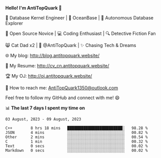
**Hello! I'm AntiTopQuark 👋**

🔧 Database Kernel Engineer | 🌊 OceanBase | 🤖 Autonomous Database Explorer

🌱 Open Source Novice | 💻 Coding Enthusiast | 🔍 Detective Fiction Fan

😸 Cat Dad x2 | 🎉 @AntiTopQuark | ✨ Chasing Tech & Dreams

🌐 My blog: http://blog.antitopquark.website/

📄 My Resume: http://cv_cn.antitopquark.website/

🏆 My OJ: http://oj.antitopquark.website/

📧 How to reach me: AntiTopQuark1350@outlook.com

Feel free to follow my GitHub and connect with me! 😄

📊 **The last 7 days I spent my time on** 

<!--START_SECTION:waka-->
```text
03 August, 2023 - 09 August, 2023

C++        8 hrs 18 mins   ████████████████████████░   98.28 % 
JSON       4 mins          ░░░░░░░░░░░░░░░░░░░░░░░░░   00.82 % 
Other      2 mins          ░░░░░░░░░░░░░░░░░░░░░░░░░   00.54 % 
C          1 min           ░░░░░░░░░░░░░░░░░░░░░░░░░   00.32 % 
Text       0 secs          ░░░░░░░░░░░░░░░░░░░░░░░░░   00.02 % 
Markdown   0 secs          ░░░░░░░░░░░░░░░░░░░░░░░░░   00.02 %
```
<!--END_SECTION:waka-->


